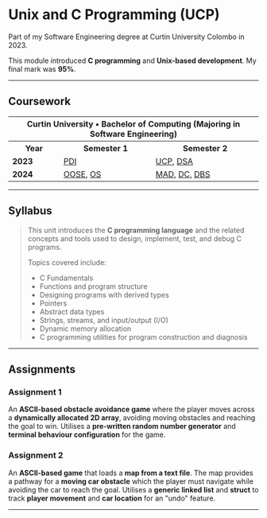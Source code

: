 # Unix and C Programming (UCP)

Part of my Software Engineering degree at Curtin University Colombo in 2023.  

This module introduced **C programming** and **Unix-based development**. My final mark was **95%**.  

---

## Coursework  

<table>
    <tr>
        <th colspan="3">Curtin University • Bachelor of Computing (Majoring in Software Engineering)</th>
    </tr>
    <tr>
        <th>Year</th>
        <th>Semester 1</th>
        <th>Semester 2</th>
    </tr>
    <tr>
        <td><strong>2023</strong></td>
        <td><a href="https://github.com/Devmilana/PDI">PDI</a></td>
        <td><a href="https://github.com/Devmilana/UCP">UCP</a>, <a href="https://github.com/Devmilana/DSA">DSA</a></td>
    </tr>
    <tr>
        <td><strong>2024</strong></td>
        <td><a href="https://github.com/Devmilana/OOSE">OOSE</a>, <a href="https://github.com/Devmilana/OS">OS</a></td>
        <td><a href="https://github.com/Devmilana/MAD">MAD</a>, <a href="https://github.com/Devmilana/DC">DC</a>, <a href="https://github.com/Devmilana/DBS">DBS</a></td>
    </tr>
</table>

---

## Syllabus  

> This unit introduces the **C programming language** and the related concepts and tools used to design, implement, test, and debug C programs.  
>  
> Topics covered include:  
> - C Fundamentals  
> - Functions and program structure  
> - Designing programs with derived types  
> - Pointers  
> - Abstract data types  
> - Strings, streams, and input/output (I/O)  
> - Dynamic memory allocation  
> - C programming utilities for program construction and diagnosis  

---

## Assignments  

### **Assignment 1**  
An **ASCII-based obstacle avoidance game** where the player moves across a **dynamically allocated 2D array**, avoiding moving obstacles and reaching the goal to win. Utilises a **pre-written random number generator** and **terminal behaviour configuration** for the game.  

### **Assignment 2**  
An **ASCII-based game** that loads a **map from a text file**. The map provides a pathway for a **moving car obstacle** which the player must navigate while avoiding the car to reach the goal. Utilises a **generic linked list** and **struct** to track **player movement** and **car location** for an "undo" feature.  

---
